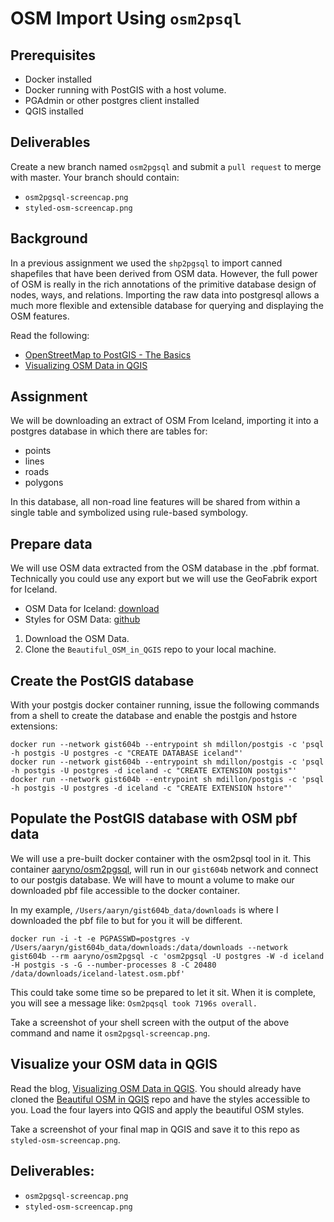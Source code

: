 # OSM Import Using `osm2psql`
## Prerequisites
- Docker installed
- Docker running with PostGIS with a host volume.
- PGAdmin or other postgres client installed
- QGIS installed

## Deliverables
Create a new branch named `osm2pgsql` and submit a `pull request` to merge with master. Your branch should contain:
- `osm2pgsql-screencap.png`
- `styled-osm-screencap.png`

## Background
In a previous assignment we used the `shp2pgsql` to import canned shapefiles that have been derived from OSM data. However, the full power of OSM is really in the rich annotations of the primitive database design of nodes, ways, and relations. Importing the raw data into postgresql allows a much more flexible and extensible database for querying and displaying the OSM features. 

Read the following:
- [OpenStreetMap to PostGIS - The Basics](https://www.cybertec-postgresql.com/en/open-street-map-to-postgis-the-basics/)
- [Visualizing OSM Data in QGIS](https://www.cybertec-postgresql.com/en/visualizing-osm-data-in-qgis/) 

## Assignment
We will be downloading an extract of OSM From Iceland, importing it into a postgres database in which there are tables for: 
- points
- lines
- roads
- polygons

In this database, all non-road line features will be shared from within a single table and symbolized using rule-based symbology.

## Prepare data
We will use OSM data extracted from the OSM database in the .pbf format. Technically you could use any export but we will use the GeoFabrik export for Iceland. 
- OSM Data for Iceland: [download](https://download.geofabrik.de/europe/iceland-latest.osm.pbf)
- Styles for OSM Data: [github](https://github.com/yannos/Beautiful_OSM_in_QGIS)

1. Download the OSM Data.
2. Clone the `Beautiful_OSM_in_QGIS` repo to your local machine.

## Create the PostGIS database
With your postgis docker container running, issue the following commands from a shell to create the database and enable the postgis and hstore extensions:

```
docker run --network gist604b --entrypoint sh mdillon/postgis -c 'psql -h postgis -U postgres -c "CREATE DATABASE iceland"'
docker run --network gist604b --entrypoint sh mdillon/postgis -c 'psql -h postgis -U postgres -d iceland -c "CREATE EXTENSION postgis"'
docker run --network gist604b --entrypoint sh mdillon/postgis -c 'psql -h postgis -U postgres -d iceland -c "CREATE EXTENSION hstore"'
 ```
 
 ## Populate the PostGIS database with OSM pbf data
 We will use a pre-built docker container with the osm2psql tool in it. This container [aaryno/osm2pgsql](https://github.com/ua-gist-open-source/docker-osm2pgsql), will run in our `gist604b` network and connect to our postgis database. We will have to mount a volume to make our downloaded pbf file accessible to the docker container. 
 
 In my example, `/Users/aaryn/gist604b_data/downloads` is where I downloaded the pbf file to but for you it will be different.
 ```
 docker run -i -t -e PGPASSWD=postgres -v /Users/aaryn/gist604b_data/downloads:/data/downloads --network gist604b --rm aaryno/osm2pgsql -c 'osm2pgsql -U postgres -W -d iceland -H postgis -s -G --number-processes 8 -C 20480 /data/downloads/iceland-latest.osm.pbf' 
```

This could take some time so be prepared to let it sit. When it is complete, you will see a message like:
`Osm2pqsql took 7196s overall.`

Take a screenshot of your shell screen with the output of the above command and name it `osm2pgsql-screencap.png`.

## Visualize your OSM data in QGIS
Read the blog, [Visualizing OSM Data in QGIS](https://www.cybertec-postgresql.com/en/visualizing-osm-data-in-qgis/). You should already have cloned the [Beautiful OSM in QGIS](https://github.com/yannos/Beautiful_OSM_in_QGIS) repo and have the styles accessible to you. Load the four layers into QGIS and apply the beautiful OSM styles.

Take a screenshot of your final map in QGIS and save it to this repo as `styled-osm-screencap.png`.

## Deliverables:
- `osm2pgsql-screencap.png`
- `styled-osm-screencap.png`

